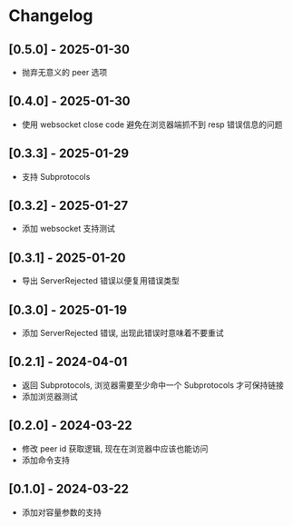 # Changelog

## [0.5.0] - 2025-01-30

- 抛弃无意义的 peer 选项

## [0.4.0] - 2025-01-30

- 使用 websocket close code 避免在浏览器端抓不到 resp 错误信息的问题

## [0.3.3] - 2025-01-29

- 支持 Subprotocols

## [0.3.2] - 2025-01-27

- 添加 websocket 支持测试

## [0.3.1] - 2025-01-20

- 导出 ServerRejected 错误以便复用错误类型

## [0.3.0] - 2025-01-19

- 添加 ServerRejected 错误, 出现此错误时意味着不要重试

## [0.2.1] - 2024-04-01

- 返回 Subprotocols, 浏览器需要至少命中一个 Subprotocols 才可保持链接
- 添加浏览器测试

## [0.2.0] - 2024-03-22

- 修改 peer id 获取逻辑, 现在在浏览器中应该也能访问
- 添加命令支持

## [0.1.0] - 2024-03-22

- 添加对容量参数的支持
